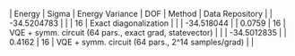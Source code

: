 | Energy      | Sigma   | Energy Variance   | DOF | Method                                                       | Data Repository |
| -34.5204783 |         |                   | 16  | Exact diagonalization                                        |                 |
| -34.518044 |         | 0.0759            | 16  | VQE + symm. circuit (64 pars., exact grad, statevector)      |                 |
| -34.5012835 |         | 0.4162            | 16  | VQE + symm. circuit (64 pars., 2^14 samples/grad)            |                 |
